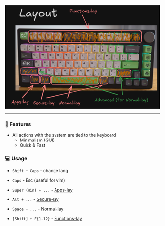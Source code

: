 ![layouts](docs/assets/layouts.png)
<hr>

### 🚀 Features

- All actions with the system are tied to the keyboard
    - Minimalism (GUI)
    - Quick & Fast

### 💻 Usage

- `Shift + Caps` - change lang
- `Caps` - Esc (useful for vim)

- `Super (Win) + ...` - [Apps-lay](docs/assets/layouts/Apps-lay.png)
- `Alt + ...` - [Secure-lay](docs/assets/layouts/Secure-lay.png)
- `Space + ...` - [Normal-lay](docs/assets/layouts/Normal-lay.png)
- `[Shift] + F{1-12}` - [Functions-lay](docs/assets/layouts/Functions-lay.png)